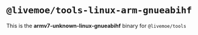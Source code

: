 # `@livemoe/tools-linux-arm-gnueabihf`

This is the **armv7-unknown-linux-gnueabihf** binary for `@livemoe/tools`
